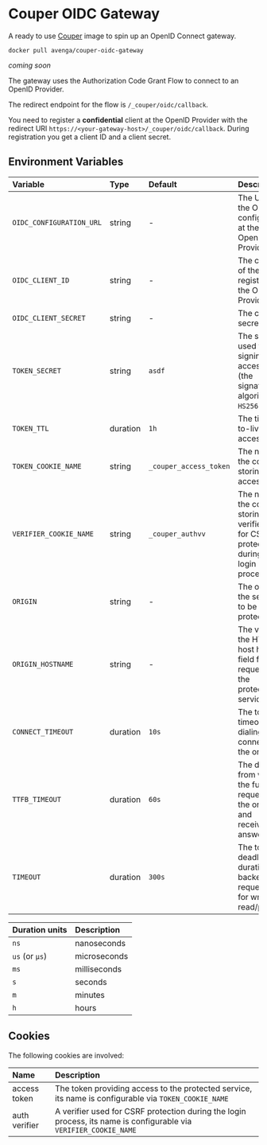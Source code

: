 # Couper OIDC Gateway

A ready to use [Couper](https://github.com/avenga/couper) image to spin up an OpenID Connect gateway.

`docker pull avenga/couper-oidc-gateway`

_coming soon_

The gateway uses the Authorization Code Grant Flow to connect to an OpenID Provider.

The redirect endpoint for the flow is `/_couper/oidc/callback`.

You need to register a **confidential** client at the OpenID Provider with the redirect URI `https://<your-gateway-host>/_couper/oidc/callback`. During registration you get a client ID and a client secret.

## Environment Variables

| Variable | Type | Default | Description | Example |
| :------- | :--- | :------ | :---------- | :------ |
| `OIDC_CONFIGURATION_URL` | string | - | The URL of the OpenID configuration at the OpenID Provider | `https://.../.well-known/openid-configuration` |
| `OIDC_CLIENT_ID` | string | - | The client ID of the client registered at the OpenID Provider | - |
| `OIDC_CLIENT_SECRET` | string | - | The client secret | - |
| `TOKEN_SECRET` | string | `asdf` | The secret used for signing the access token (the signature algorithm is `HS256`) | `$e(rE4` |
| `TOKEN_TTL` | duration | `1h` | The time-to-live of the access token | `1h` |
| `TOKEN_COOKIE_NAME` | string | `_couper_access_token` | The name of the cookie storing the access token | `_couper_access_token` |
| `VERIFIER_COOKIE_NAME` | string | `_couper_authvv` | The name of the cookie storing the verifier used for CSRF protection during the login process | `_couper_authvv` |
| `ORIGIN` | string | - | The origin of the service to be protected | `https://www.example.com` |
| `ORIGIN_HOSTNAME` | string | - | The value of the HTTP host header field for the request to the protected service | - |
| `CONNECT_TIMEOUT` | duration | `10s` | The total timeout for dialing and connect to the origin | - |
| `TTFB_TIMEOUT` | duration | `60s` | The duration from writing the full request to the origin and receiving the answer | - |
| `TIMEOUT` | duration | `300s` | The total deadline duration a backend request has for write and read/pipe | - |

| Duration units | Description  |
| :------------- | :----------- |
| `ns`           | nanoseconds  |
| `us` (or `µs`) | microseconds |
| `ms`           | milliseconds |
| `s`            | seconds      |
| `m`            | minutes      |
| `h`            | hours        |

## Cookies

The following cookies are involved:

| Name | Description |
| :--- | :---------- |
| access token | The token providing access to the protected service, its name is configurable via `TOKEN_COOKIE_NAME` |
| auth verifier | A verifier used for CSRF protection during the login process, its name is configurable via `VERIFIER_COOKIE_NAME` |
